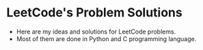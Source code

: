 # LeetCode's Problem Solutions

- Here are my ideas and solutions for LeetCode problems.
- Most of them are done in Python and C programming language.
